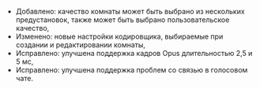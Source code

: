 - Добавлено: качество комнаты может быть выбрано из нескольких предустановок, также может быть выбрано пользовательское качество,
- Изменено: новые настройки кодировщика, выбираемые при создании и редактировании комнаты,
- Исправлено: улучшена поддержка кадров Opus длительностью 2,5 и 5 мс,
- Исправлено: улучшена поддержка проблем со связью в голосовом чате.